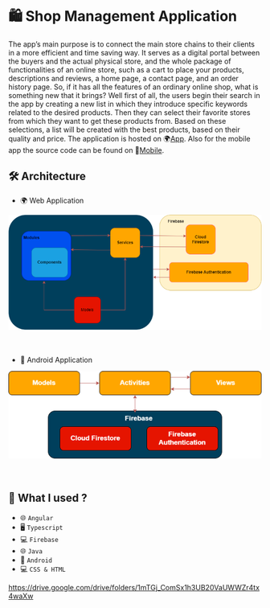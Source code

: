 
# 🛍️ Shop Management Application

The app’s main purpose is to connect the main store chains to their clients in a more efficient and time saving way. It serves as a digital portal between the buyers and the actual physical store, and the whole package of functionalities of an online store, such as a cart to place your products, descriptions and reviews, a home page, a contact page, and an order history page.
So, if it has all the features of an ordinary online shop, what is something new that it brings? Well first of all, the users begin their search in the app by creating a new list in which they introduce specific keywords related to the desired products. Then they can select their favorite stores from which they want to get these products from. Based on these selections, a list will be created with the best products, based on their quality and price. 
The application is hosted on 🌍[App](https://shopmanagement-af64b.web.app/).
Also for the mobile app the source code can be found on 📱[Mobile](https://github.com/Piciorus-Ovidiu-Mihai/ShopManagement/tree/main/shop-management-android).

## 🛠 Architecture
* 🌍 Web Application

 ![alt text](https://github.com/Piciorus-Ovidiu-Mihai/Photos/blob/master/diagrama-arhitectura-new-new.png)<br/><br/><br/>

* 📱 Android Application

 ![alt text](https://github.com/Piciorus-Ovidiu-Mihai/Photos/blob/master/diagram-android-new-new.png)<br/><br/><br/>

## 🚀 What I used ?
* 🌐 `Angular`
* 🖥️ `Typescript`
* 💻 `Firebase`
* 🌐 `Java`
* 📱 `Android`
* 💻 `CSS & HTML`

https://drive.google.com/drive/folders/1mTGj_ComSx1h3UB20VaUWWZr4tx4waXw
